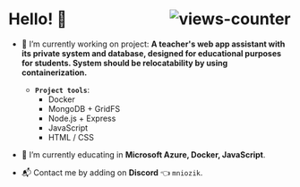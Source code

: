 <h1 align="left"> Hello! 👋 <img align ="right"  src="https://komarev.com/ghpvc/?username=mniozik&label=Profile%20views&color=008000&style=flat-square" alt="views-counter"> </h1>

* 🔭 I’m currently working on project: **A teacher's web app assistant with its private system and database, designed for educational purposes for students. System should be relocatability by using containerization.**
    * **`Project tools`**: 
        * Docker
        * MongoDB + GridFS
        * Node.js + Express
        * JavaScript
        * HTML / CSS 
    
* 🌱 I’m currently educating in **Microsoft Azure, Docker, JavaScript**.

* 📬 Contact me by adding on **Discord** 👈 `mniozik`. 

